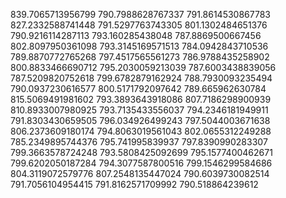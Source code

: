 839.7065713956799
790.7988628767337
791.8614530867783
827.2332588741448
791.5297763743305
801.1302484651376
790.9216114287113
793.160285438048
787.8869500667456
802.8097950361098
793.3145169571513
784.0942843710536
789.8870772765268
797.4517565561273
786.9788435258902
800.8833466690712
795.2030059213039
787.6003438839056
787.5209820752618
799.6782879162924
788.7930093235494
790.0937230616577
800.5171792097642
789.665962630784
815.5069491981602
793.3893643918086
807.7186298900939
810.8933007980925
793.7135433556037
794.2346181949911
791.8303430659505
796.034926499243
797.5044003671638
806.2373609180174
794.8063019561043
802.0655312249288
785.2349895744376
795.741995839937
797.8390990283307
799.3663578724248
793.5808425092699
795.1577400462671
799.6202050187284
794.3077587800516
799.1546299584686
804.3119072579776
807.2548135447024
790.6039730082514
791.7056104954415
791.8162571709992
790.518864239612
